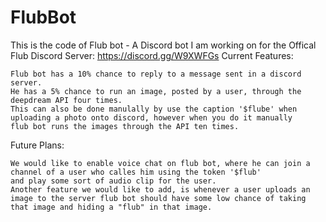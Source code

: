 # FlubBot
This is the code of Flub bot - A Discord bot I am working on for the Offical Flub Discord Server: https://discord.gg/W9XWFGs
Current Features:
``````````````````````````````````````````````````````````````````````````````````````
Flub bot has a 10% chance to reply to a message sent in a discord server.
He has a 5% chance to run an image, posted by a user, through the deepdream API four times. 
This can also be done manulally by use the caption '$flube' when uploading a photo onto discord, however when you do it manually
flub bot runs the images through the API ten times.
``````````````````````````````````````````````````````````````````````````````````````
Future Plans:
``````````````````````````````````````````````````````````````````````````````````````
We would like to enable voice chat on flub bot, where he can join a channel of a user who calles him using the token '$flub'
and play some sort of audio clip for the user.
Another feature we would like to add, is whenever a user uploads an image to the server flub bot should have some low chance of taking
that image and hiding a "flub" in that image.
``````````````````````````````````````````````````````````````````````````````````````
